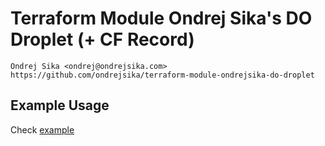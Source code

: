 # Terraform Module Ondrej Sika's DO Droplet (+ CF Record)

    Ondrej Sika <ondrej@ondrejsika.com>
    https://github.com/ondrejsika/terraform-module-ondrejsika-do-droplet

## Example Usage

Check [example](./example)
